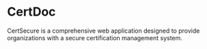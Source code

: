 # CertDoc
CertSecure is a comprehensive web application designed to provide organizations with a secure certification management system.
